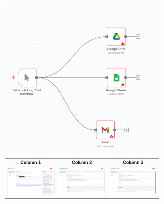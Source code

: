 
![Alt text1](./img/01.png)





| Column 1 | Column 2 | Column 3 |
|----------|----------|----------|
| <img src="./img/02.png" alt="Alt text2" style="width:100%;"> | <img src="./img/03.png" alt="Alt text3" style="width:100%;"> | <img src="./img/04.png" alt="Alt text4" style="width:100%;"> |